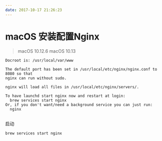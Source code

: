 ```yaml
---
date: 2017-10-17 21:26:23
---
```


# macOS 安装配置Nginx

>macOS 10.12.6
>macOS 10.13

```
Docroot is: /usr/local/var/www

The default port has been set in /usr/local/etc/nginx/nginx.conf to 8080 so that
nginx can run without sudo.

nginx will load all files in /usr/local/etc/nginx/servers/.

To have launchd start nginx now and restart at login:
  brew services start nginx
Or, if you don't want/need a background service you can just run:
  nginx
  
```
启动

```shell
brew services start nginx
```


